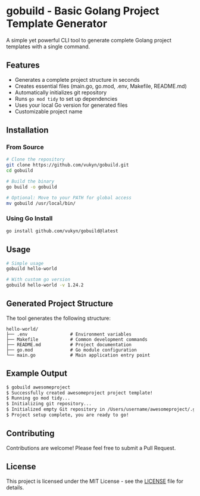 # gobuild - Basic Golang Project Template Generator

A simple yet powerful CLI tool to generate complete Golang project templates with a single command.

## Features

-   Generates a complete project structure in seconds
-   Creates essential files (main.go, go.mod, .env, Makefile, README.md)
-   Automatically initializes git repository
-   Runs `go mod tidy` to set up dependencies
-   Uses your local Go version for generated files
-   Customizable project name

## Installation

### From Source

```bash
# Clone the repository
git clone https://github.com/vukyn/gobuild.git
cd gobuild

# Build the binary
go build -o gobuild

# Optional: Move to your PATH for global access
mv gobuild /usr/local/bin/
```

### Using Go Install

```bash
go install github.com/vukyn/gobuild@latest
```

## Usage

```bash
# Simple usage
gobuild hello-world

# With custom go version
gobuild hello-world -v 1.24.2
```

## Generated Project Structure

The tool generates the following structure:

```
hello-world/
├── .env                # Environment variables
├── Makefile            # Common development commands
├── README.md           # Project documentation
├── go.mod              # Go module configuration
└── main.go             # Main application entry point
```

## Example Output

```bash
$ gobuild awesomeproject
$ Successfully created awesomeproject project template!
$ Running go mod tidy...
$ Initializing git repository...
$ Initialized empty Git repository in /Users/username/awesomeproject/.git/
$ Project setup complete, you are ready to go!
```

## Contributing

Contributions are welcome! Please feel free to submit a Pull Request.

## License

This project is licensed under the MIT License - see the [LICENSE](LICENSE) file for details.
